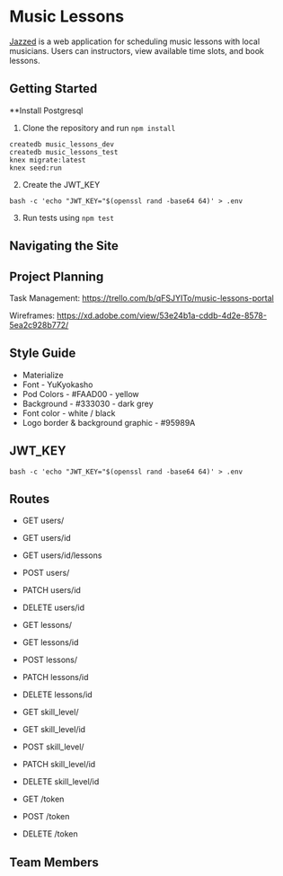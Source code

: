 # Music Lessons

[Jazzed](https://jazzed.herokuapp.com/) is a web application for scheduling music lessons with local musicians. Users can instructors, view available time slots, and book lessons.

## Getting Started

**Install Postgresql

1. Clone the repository and run `npm install`
```shell
createdb music_lessons_dev
createdb music_lessons_test
knex migrate:latest
knex seed:run
```
2. Create the JWT_KEY

```shell
bash -c 'echo "JWT_KEY="$(openssl rand -base64 64)' > .env
```
3. Run tests using `npm test`

## Navigating the Site




## Project Planning

Task Management: https://trello.com/b/qFSJYITo/music-lessons-portal

Wireframes: https://xd.adobe.com/view/53e24b1a-cddb-4d2e-8578-5ea2c928b772/

## Style Guide

- Materialize
- Font - YuKyokasho
- Pod Colors - #FAAD00 - yellow
- Background - #333030 - dark grey
- Font color - white / black
- Logo border & background graphic - #95989A

## JWT_KEY
```shell
bash -c 'echo "JWT_KEY="$(openssl rand -base64 64)' > .env
```

## Routes

- GET users/
- GET users/id
- GET users/id/lessons
- POST users/
- PATCH users/id
- DELETE users/id

- GET lessons/
- GET lessons/id
- POST lessons/
- PATCH lessons/id
- DELETE lessons/id

- GET skill_level/
- GET skill_level/id
- POST skill_level/
- PATCH skill_level/id
- DELETE skill_level/id

- GET /token
- POST /token
- DELETE /token

## Team Members
